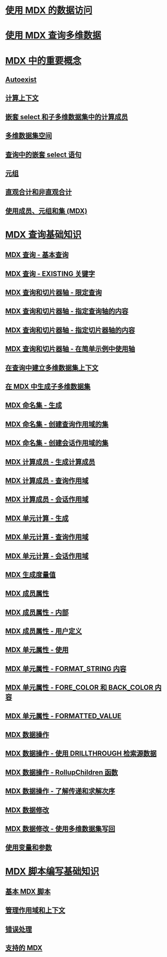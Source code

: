 # [使用 MDX 的数据访问](multidimensional-model-data-access-analysis-services-multidimensional-data.md)  
# [使用 MDX 查询多维数据](querying-multidimensional-data-with-mdx.md)  
# [MDX 中的重要概念](key-concepts-in-mdx-analysis-services.md)  
## [Autoexist](autoexists.md)  
## [计算上下文](calculation-context.md)  
## [嵌套 select 和子多维数据集中的计算成员](calculated-members-in-subselects-and-subcubes.md)  
## [多维数据集空间](cube-space.md)  
## [查询中的嵌套 select 语句](subselects-in-queries.md)  
## [元组](tuples.md)  
## [直观合计和非直观合计](visual-totals-and-non-visual-totals.md)  
## [使用成员、元组和集 (MDX)](working-with-members-tuples-and-sets-mdx.md)  
# [MDX 查询基础知识](mdx-query-fundamentals-analysis-services.md)  
## [MDX 查询 - 基本查询](mdx-query-the-basic-query.md)  
## [MDX 查询 - EXISTING 关键字](mdx-query-existing-keyword.md)  
## [MDX 查询和切片器轴 - 限定查询](mdx-query-and-slicer-axes-restricting-the-query.md)  
## [MDX 查询和切片器轴 - 指定查询轴的内容](mdx-query-and-slicer-axes-specify-the-contents-of-a-query-axis.md)  
## [MDX 查询和切片器轴 - 指定切片器轴的内容](mdx-query-and-slicer-axes-specify-the-contents-of-a-slicer-axis.md)  
## [MDX 查询和切片器轴 - 在简单示例中使用轴](mdx-query-and-slicer-axes-using-axes-in-a-simple-example.md)  
## [在查询中建立多维数据集上下文](establishing-cube-context-in-a-query-mdx.md)  
## [在 MDX 中生成子多维数据集](building-subcubes-in-mdx-mdx.md)  
## [MDX 命名集 - 生成](mdx-named-sets-building-named-sets.md)  
## [MDX 命名集 - 创建查询作用域的集](mdx-named-sets-creating-query-scoped-named-sets.md)  
## [MDX 命名集 - 创建会话作用域的集](mdx-named-sets-creating-session-scoped-named-sets.md)  
## [MDX 计算成员 - 生成计算成员](mdx-calculated-members-building-calculated-members.md)  
## [MDX 计算成员 - 查询作用域](mdx-calculated-members-query-scoped-calculated-members.md)  
## [MDX 计算成员 - 会话作用域](mdx-calculated-members-session-scoped-calculated-members.md)  
## [MDX 单元计算 - 生成](mdx-cell-calculations-build-cell-calculations.md)  
## [MDX 单元计算 - 查询作用域](mdx-cell-calculations-query-scoped-cell-calculations.md)  
## [MDX 单元计算 - 会话作用域](mdx-cell-calculations-session-scoped-calculated-cells.md)  
## [MDX 生成度量值](mdx-building-measures.md)  
## [MDX 成员属性](mdx-member-properties.md)  
## [MDX 成员属性 - 内部](mdx-member-properties-intrinsic-member-properties.md)  
## [MDX 成员属性 - 用户定义](mdx-member-properties-user-defined-member-properties.md)  
## [MDX 单元属性 - 使用](mdx-cell-properties-using-cell-properties.md)  
## [MDX 单元属性 - FORMAT_STRING 内容](mdx-cell-properties-format-string-contents.md)  
## [MDX 单元属性 - FORE_COLOR 和 BACK_COLOR 内容](mdx-cell-properties-fore-color-and-back-color-contents.md)  
## [MDX 单元属性 - FORMATTED_VALUE](mdx-cell-properties-formatted-value-property.md)  
## [MDX 数据操作](mdx-data-manipulation-manipulating-data.md)  
## [MDX 数据操作 - 使用 DRILLTHROUGH 检索源数据](mdx-data-manipulation-retrieve-source-data-using-drillthrough.md)  
## [MDX 数据操作 - RollupChildren 函数](mdx-data-manipulation-rollupchildren-function.md)  
## [MDX 数据操作 - 了解传递和求解次序](mdx-data-manipulation-understanding-pass-order-and-solve-order.md)  
## [MDX 数据修改](mdx-data-modification-modifying-data.md)  
## [MDX 数据修改 - 使用多维数据集写回](mdx-data-modification-using-cube-writebacks.md)  
## [使用变量和参数](using-variables-and-parameters-mdx.md)  
# [MDX 脚本编写基础知识](mdx-scripting-fundamentals-analysis-services.md)  
## [基本 MDX 脚本](the-basic-mdx-script-mdx.md)  
## [管理作用域和上下文](managing-scope-and-context-mdx.md)  
## [错误处理](error-handling-mdx.md)  
## [支持的 MDX](supported-mdx-mdx.md)  
